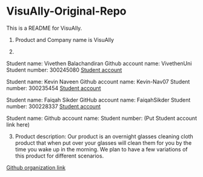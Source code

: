 # VisuAlly-Original-Repo

This is a README for VisuAlly.

1. Product and Company name is VisuAlly


2. 
Student name: Vivethen Balachandiran
Github account name: VivethenUni
Student number: 300245080
[Student account](https://github.com/VivethenUni)

Student name: Kevin Naveen
Github account name: Kevin-Nav07
Student number: 300235454
[Student account](https://github.com/Kevin-Nav07)

Student name: Faiqah Sikder
GitHub account name: FaiqahSikder
Student number: 300228337
[Student account](https://github.com/FaiqahSikder)

Student name:
Github account name:
Student number:
(Put Student account link here)


3. Product description: Our product is an overnight glasses cleaning cloth product that when put over your glasses will clean them for you by the time you wake up in the morning. We plan to have a few variations of this product for different scenarios.

[Github organization link](https://github.com/visu-ally)
